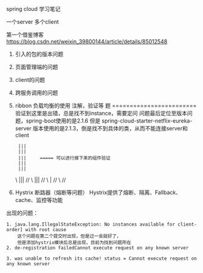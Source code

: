 spring cloud 学习笔记

一个server 多个client

第一个借鉴博客
    https://blog.csdn.net/weixin_39800144/article/details/85012548
1. 引入的包的版本问题
2. 页面管理端的问题
3. client的问题
4. 跨服务调用的问题
5. ribbon 负载均衡的使用 注解，验证等
题
========================  验证到这里是出错，总是找不到instance，需要定问
    问题最后定位至版本问题，spring-boot使用的是2.1.6 
    但是 spring-cloud-starter-netflix-eureka-server 版本使用的是2.1.3，倒是找不到具体的类，从而不能连接server和client
    
        |||
        |||
        |||     ===== 可以进行接下来的组件验证
        |||
        |||
    \\  |||  //
     \\ ||| //
      \\ | //
       \\ //


6. Hystrix 断路器（熔断等问题）
    Hystrix提供了熔断、隔离、Fallback、cache、监控等功能
    
出现的问题：

    1. java.lang.IllegalStateException: No instances available for client-order] with root cause
        这个问题在第二个提交时出现，但是过一会就好了，
        但是添加hystrix模块后总是出现，目前为找到问题所在
    2. de-registration failedCannot execute request on any known server
    
    3. was unable to refresh its cache! status = Cannot execute request on any known server